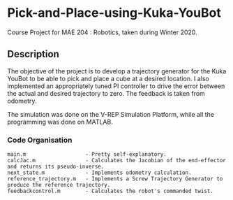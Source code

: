 # Pick-and-Place-using-Kuka-YouBot
Course Project for MAE 204 : Robotics, taken during Winter 2020.

## Description
The objective of the project is to develop a trajectory generator for the Kuka YouBot to be able to pick and place a cube at a desired location.
I also implemented an appropriately tuned PI controller to drive the error between the actual and desired trajectory to zero. 
The feedback is taken from odometry.

The simulation was done on the V-REP Simulation Platform, while all the programming was done on MATLAB.


### Code Organisation
```
main.m                   - Pretty self-explanatory.
calcJac.m                - Calculates the Jacobian of the end-effector and returns its pseudo-inverse.
next_state.m             - Implements odometry calculation.
reference_trajectory.m   - Implements a Screw Trajectory Generator to produce the reference trajectory.
feedbackcontrol.m        - Calculates the robot's commanded twist.
```





